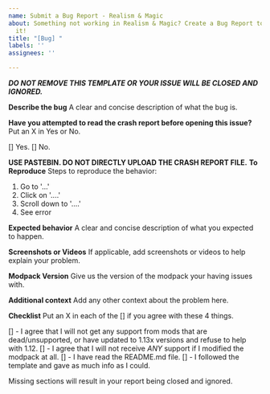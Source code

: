 ```yaml
---
name: Submit a Bug Report - Realism & Magic
about: Something not working in Realism & Magic? Create a Bug Report to help us fix
  it!
title: "[Bug] "
labels: ''
assignees: ''

---
```


***DO NOT REMOVE THIS TEMPLATE OR YOUR ISSUE WILL BE CLOSED AND IGNORED.***

**Describe the bug**
A clear and concise description of what the bug is.

**Have you attempted to read the crash report before opening this issue?**
Put an X in Yes or No.

[] Yes.
[] No.

**USE PASTEBIN. DO NOT DIRECTLY UPLOAD THE CRASH REPORT FILE.**
**To Reproduce**
Steps to reproduce the behavior:
1. Go to '...'
2. Click on '....'
3. Scroll down to '....'
4. See error

**Expected behavior**
A clear and concise description of what you expected to happen.

**Screenshots or Videos**
If applicable, add screenshots or videos to help explain your problem.

**Modpack Version**
Give us the version of the modpack your having issues with.

**Additional context**
Add any other context about the problem here.

**Checklist**
Put an X in each of the [] if you agree with these 4 things.

[] - I agree that I will not get any support from mods that are dead/unsupported, or have updated to 1.13x versions and refuse to help with 1.12.
[] - I agree that I will not receive *ANY* support if I modified the modpack at all.
[] - I have read the README.md file.
[] - I followed the template and gave as much info as I could.

Missing sections will result in your report being closed and ignored.
